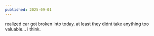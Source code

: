 ```yaml
---
published: 2025-09-01
---
```


realized car got broken into today. at least they didnt take anything too valuable... i think.
